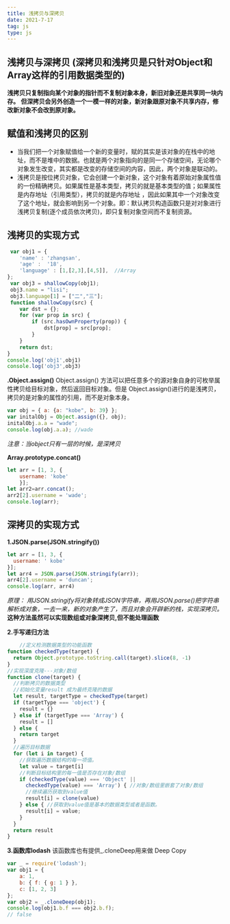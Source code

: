 ```yaml
---
title: 浅拷贝与深拷贝
date: 2021-7-17
tag: js
type: js
---
```


## 浅拷贝与深拷贝 (深拷贝和浅拷贝是只针对Object和Array这样的引用数据类型的)

**浅拷贝只复制指向某个对象的指针而不复制对象本身，新旧对象还是共享同一块内存。**
**但深拷贝会另外创造一个一模一样的对象，新对象跟原对象不共享内存，修改新对象不会改到原对象。**


## 赋值和浅拷贝的区别

+ 当我们把一个对象赋值给一个新的变量时，赋的其实是该对象的在栈中的地址，而不是堆中的数据。也就是两个对象指向的是同一个存储空间，无论哪个对象发生改变，其实都是改变的存储空间的内容，因此，两个对象是联动的。
+ 浅拷贝是按位拷贝对象，它会创建一个新对象，这个对象有着原始对象属性值的一份精确拷贝。如果属性是基本类型，拷贝的就是基本类型的值；如果属性是内存地址（引用类型），拷贝的就是内存地址 ，因此如果其中一个对象改变了这个地址，就会影响到另一个对象。即：默认拷贝构造函数只是对对象进行浅拷贝复制(逐个成员依次拷贝)，即只复制对象空间而不复制资源。
  

## 浅拷贝的实现方式

```js
 var obj1 = {
    'name' : 'zhangsan',
    'age' :  '18',
    'language' : [1,[2,3],[4,5]],  //Array
};
 var obj3 = shallowCopy(obj1);
 obj3.name = "lisi";
 obj3.language[1] = ["二","三"];
 function shallowCopy(src) {
    var dst = {};
    for (var prop in src) {
        if (src.hasOwnProperty(prop)) {
            dst[prop] = src[prop];
        }
    }
    return dst;
}
console.log('obj1',obj1)
console.log('obj3',obj3)
```

**.Object.assign()**
Object.assign() 方法可以把任意多个的源对象自身的可枚举属性拷贝给目标对象，然后返回目标对象。但是 Object.assign()进行的是浅拷贝，拷贝的是对象的属性的引用，而不是对象本身。

```js
var obj = { a: {a: "kobe", b: 39} };
var initalObj = Object.assign({}, obj);
initalObj.a.a = "wade";
console.log(obj.a.a); //wade
```
  *注意：当object只有一层的时候，是深拷贝*

**Array.prototype.concat()**
```js
let arr = [1, 3, {
    username: 'kobe'
    }];
let arr2=arr.concat();
arr2[2].username = 'wade';
console.log(arr);
```

## 深拷贝的实现方式

**1.JSON.parse(JSON.stringify())**
```js
let arr = [1, 3, {
  username: ' kobe'
}];
let arr4 = JSON.parse(JSON.stringify(arr));
arr4[2].username = 'duncan';
console.log(arr, arr4)
```
*原理： 用JSON.stringify将对象转成JSON字符串，再用JSON.parse()把字符串解析成对象，一去一来，新的对象产生了，而且对象会开辟新的栈，实现深拷贝。*
**这种方法虽然可以实现数组或对象深拷贝,但不能处理函数**

**2.手写递归方法**
```js
    //定义检测数据类型的功能函数
function checkedType(target) {
  return Object.prototype.toString.call(target).slice(8, -1)
}
//实现深度克隆---对象/数组
function clone(target) {
  //判断拷贝的数据类型
  //初始化变量result 成为最终克隆的数据
  let result, targetType = checkedType(target)
  if (targetType === 'object') {
    result = {}
  } else if (targetType === 'Array') {
    result = []
  } else {
    return target
  }
  //遍历目标数据
  for (let i in target) {
    //获取遍历数据结构的每一项值。
    let value = target[i]
    //判断目标结构里的每一值是否存在对象/数组
    if (checkedType(value) === 'Object' ||
      checkedType(value) === 'Array') { //对象/数组里嵌套了对象/数组
      //继续遍历获取到value值
      result[i] = clone(value)
    } else { //获取到value值是基本的数据类型或者是函数。
      result[i] = value;
    }
  }
  return result
}
```

**3.函数库lodash**
该函数库也有提供_.cloneDeep用来做 Deep Copy
```js
var _ = require('lodash');
var obj1 = {
    a: 1,
    b: { f: { g: 1 } },
    c: [1, 2, 3]
};
var obj2 = _.cloneDeep(obj1);
console.log(obj1.b.f === obj2.b.f);
// false
```
 